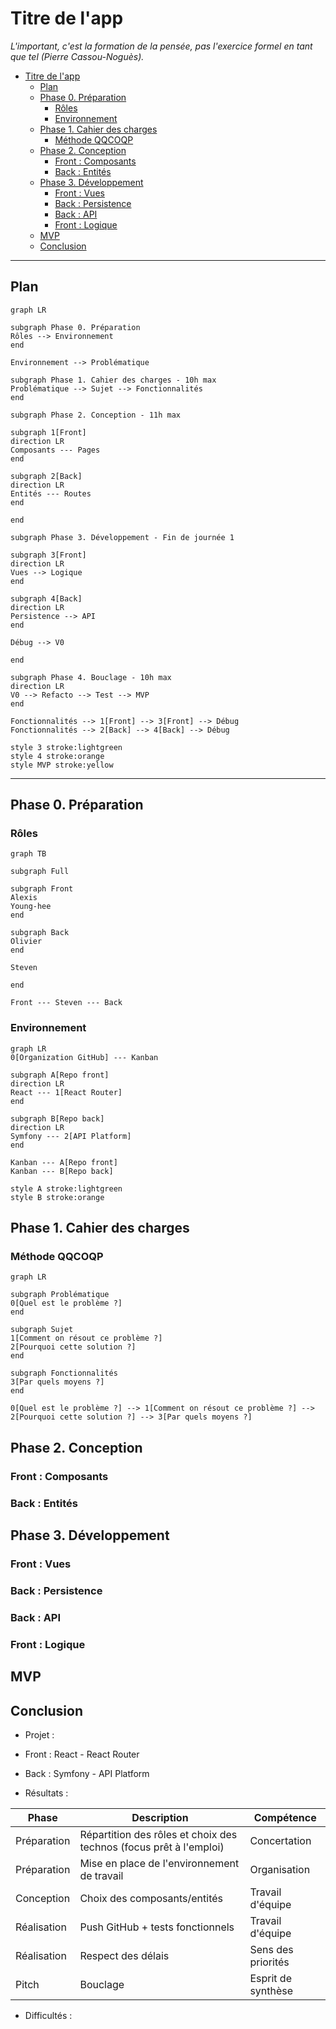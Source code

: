 # Titre de l'app

_L'important, c'est la formation de la pensée, pas l'exercice formel en tant que tel (Pierre Cassou-Noguès)._

- [Titre de l'app](#titre-de-lapp)
  - [Plan](#plan)
  - [Phase 0. Préparation](#phase-0-préparation)
    - [Rôles](#rôles)
    - [Environnement](#environnement)
  - [Phase 1. Cahier des charges](#phase-1-cahier-des-charges)
    - [Méthode QQCOQP](#méthode-qqcoqp)
  - [Phase 2. Conception](#phase-2-conception)
    - [Front : Composants](#front--composants)
    - [Back : Entités](#back--entités)
  - [Phase 3. Développement](#phase-3-développement)
    - [Front : Vues](#front--vues)
    - [Back : Persistence](#back--persistence)
    - [Back : API](#back--api)
    - [Front : Logique](#front--logique)
  - [MVP](#mvp)
  - [Conclusion](#conclusion)

---

## Plan

```mermaid
graph LR

subgraph Phase 0. Préparation
Rôles --> Environnement
end

Environnement --> Problématique

subgraph Phase 1. Cahier des charges - 10h max
Problématique --> Sujet --> Fonctionnalités
end

subgraph Phase 2. Conception - 11h max

subgraph 1[Front]
direction LR
Composants --- Pages
end

subgraph 2[Back]
direction LR
Entités --- Routes
end

end

subgraph Phase 3. Développement - Fin de journée 1

subgraph 3[Front]
direction LR
Vues --> Logique
end

subgraph 4[Back]
direction LR
Persistence --> API
end

Débug --> V0

end

subgraph Phase 4. Bouclage - 10h max
direction LR
V0 --> Refacto --> Test --> MVP
end

Fonctionnalités --> 1[Front] --> 3[Front] --> Débug
Fonctionnalités --> 2[Back] --> 4[Back] --> Débug

style 3 stroke:lightgreen
style 4 stroke:orange
style MVP stroke:yellow
```
---

## Phase 0. Préparation

### Rôles

```mermaid
graph TB

subgraph Full

subgraph Front
Alexis
Young-hee
end

subgraph Back
Olivier
end

Steven

end

Front --- Steven --- Back
```

### Environnement

```mermaid
graph LR
0[Organization GitHub] --- Kanban

subgraph A[Repo front]
direction LR
React --- 1[React Router]
end

subgraph B[Repo back]
direction LR
Symfony --- 2[API Platform]
end

Kanban --- A[Repo front]
Kanban --- B[Repo back]

style A stroke:lightgreen
style B stroke:orange

```

## Phase 1. Cahier des charges

### Méthode QQCOQP

```mermaid
graph LR

subgraph Problématique
0[Quel est le problème ?]
end

subgraph Sujet
1[Comment on résout ce problème ?]
2[Pourquoi cette solution ?]
end

subgraph Fonctionnalités
3[Par quels moyens ?]
end

0[Quel est le problème ?] --> 1[Comment on résout ce problème ?] --> 2[Pourquoi cette solution ?] --> 3[Par quels moyens ?]

```

## Phase 2. Conception

### Front : Composants

### Back : Entités

## Phase 3. Développement

### Front : Vues

### Back : Persistence

### Back : API

### Front : Logique

## MVP

## Conclusion

- Projet : 

- Front : React - React Router

- Back : Symfony - API Platform

- Résultats :

| Phase | Description | Compétence
| -------- | -------- | -------- |
| Préparation | Répartition des rôles et choix des technos (focus prêt à l'emploi) | Concertation |
| Préparation | Mise en place de l'environnement de travail | Organisation |
| Conception | Choix des composants/entités | Travail d'équipe |
| Réalisation | Push GitHub + tests fonctionnels | Travail d'équipe |
| Réalisation | Respect des délais | Sens des priorités |
| Pitch | Bouclage | Esprit de synthèse |

- Difficultés :